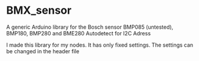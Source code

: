 # BMX_sensor
A generic Arduino library for the Bosch sensor
BMP085 (untested), BMP180, BMP280 and BME280
Autodetect for I2C Adress

I made this library for my nodes. It has only fixed settings.
The settings can be changed in the header file 

